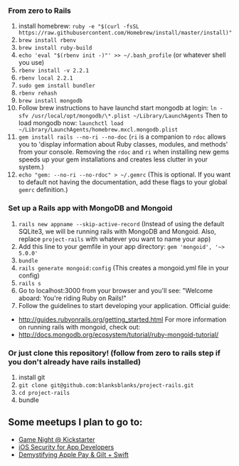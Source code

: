 ### From zero to Rails
1. install homebrew:
`ruby -e "$(curl -fsSL https://raw.githubusercontent.com/Homebrew/install/master/install)"`
2. `brew install rbenv`
3. `brew install ruby-build`
4. `echo 'eval "$(rbenv init -)"' >> ~/.bash_profile` (or whatever shell you use)
5. `rbenv install -v 2.2.1`
6. `rbenv local 2.2.1`
7. `sudo gem install bundler`
8. `rbenv rehash`
9. `brew install mongodb`
10. Follow brew instructions to have launchd start mongodb at login:
    `ln -sfv /usr/local/opt/mongodb/\*.plist ~/Library/LaunchAgents`
Then to load mongodb now:
    `launchctl load ~/Library/LaunchAgents/homebrew.mxcl.mongodb.plist`
11. `gem install rails --no-ri --no-doc` (`ri` is a companion to `rdoc` allows you to 'display information about Ruby classes, modules, and methods' from your console. Removing the `rdoc` and `ri` when installing new gems speeds up your gem installations and creates less clutter in your system.)
12. `echo "gem: --no-ri --no-rdoc" > ~/.gemrc` (This is optional. If you want to default not having the documentation, add these flags to your global `gemrc` definition.)

### Set up a Rails app with MongoDB and Mongoid
1. `rails new appname --skip-active-record` (Instead of using the default SQLite3, we will be running rails with MongoDB and Mongoid. Also, replace `project-rails` with whatever you want to name your app)
2. Add this line to your gemfile in your app directory: `gem 'mongoid', '~> 5.0.0'`
3. `bundle`
4. `rails generate mongoid:config` (This creates a mongoid.yml file in your config)
5. `rails s`
6. Go to localhost:3000 from your browser and you'll see: "Welcome aboard: You're riding Ruby on Rails!"
7. Follow the guidelines to start developing your application. Official guide:
  - http://guides.rubyonrails.org/getting_started.html
For more information on running rails with mongoid, check out:
  - http://docs.mongodb.org/ecosystem/tutorial/ruby-mongoid-tutorial/

### Or just clone this repository! (follow from zero to rails step if you don't already have rails installed)
1. install git
2. `git clone git@github.com:blanksblanks/project-rails.git`
3. `cd project-rails`
4. bundle

## Some meetups I plan to go to:
- [Game Night @ Kickstarter](http://www.meetup.com/Brooklyn-Swift-Developers/events/225289456/)
- [iOS Security for App Developers](http://www.meetup.com/NYSwift/events/224586428/)
- [Demystifying Apple Pay & Gilt + Swift](http://www.meetup.com/iOSoho/events/221974097/)
